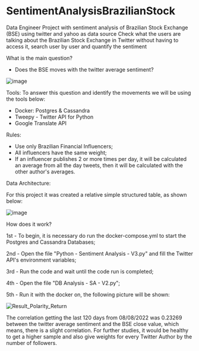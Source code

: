 # SentimentAnalysisBrazilianStock
Data Engineer Project with sentiment analysis of Brazilian Stock Exchange (BSE) using twitter and yahoo as data source
Check what the users are talking about the Brazilian Stock Exchange in Twitter without having to access it, search user by user and quantify the sentiment

What is the main question?
  - Does the BSE moves with the twitter average sentiment?

![image](https://user-images.githubusercontent.com/22395461/179866156-f86c849b-8889-4255-9fe0-24a98cd37704.png)

Tools:
To answer this question and identify the movements we will be using the tools below:
- Docker: Postgres & Cassandra
- Tweepy - Twitter API for Python
- Google Translate API

Rules:
- Use only Brazilian Financial Influencers;
- All influencers have the same weight;
- If an influencer publishes 2 or more times per day, it will be calculated an average from all the day tweets, then it will be calculated with the other author's averages.

Data Architecture:

For this project it was created a relative simple structured table, as shown below:

![image](https://user-images.githubusercontent.com/22395461/183540916-11bf1952-27c3-4450-9017-206b772f78a2.png)

How does it work?

1st - To begin, it is necessary do run the docker-compose.yml to start the Postgres and Cassandra Databases;

2nd - Open the file "Python - Sentiment Analysis - V3.py" and fill the Twitter API's environment variables;

3rd - Run the code and wait until the code run is completed;

4th - Open the file "DB Analysis - SA - V2.py";

5th - Run it with the docker on, the following picture will be shown:

![Result_Polarity_Return](https://user-images.githubusercontent.com/22395461/183541914-313cccfd-9f00-428d-8acb-5f325eb5d793.jpg)

The correlation getting the last 120 days from 08/08/2022 was 0.23269 between the twitter average sentiment and the BSE close value, which means, there is a slight correlation.
For further studies, it would be healthy to get a higher sample and also give weights for every Twitter Author by the number of followers.
